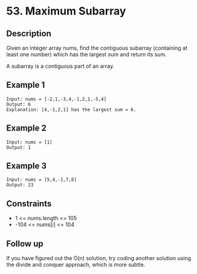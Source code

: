 # 53. Maximum Subarray

## Description
Given an integer array nums, find the contiguous subarray (containing at least one number) which has the largest sum and return its sum.

A subarray is a contiguous part of an array.

## Example 1
```
Input: nums = [-2,1,-3,4,-1,2,1,-5,4]
Output: 6
Explanation: [4,-1,2,1] has the largest sum = 6.
```

## Example 2
```
Input: nums = [1]
Output: 1
```

## Example 3
```
Input: nums = [5,4,-1,7,8]
Output: 23
```

## Constraints
- 1 <= nums.length <= 105
- -104 <= nums[i] <= 104

## Follow up
If you have figured out the O(n) solution, try coding another solution using the divide and conquer approach, which is more subtle.
